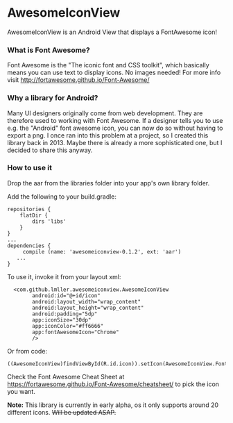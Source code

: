 # AwesomeIconView
AwesomeIconView is an Android View that displays a FontAwesome icon!

### What is Font Awesome?
Font Awesome is the "The iconic font and CSS toolkit", which basically means you can use text to display icons. No images needed!
For more info visit http://fortawesome.github.io/Font-Awesome/

### Why a library for Android?
Many UI designers originally come from web development. They are therefore used to working with Font Awesome. 
If a designer tells you to use e.g. the "Android" font awesome icon, you can now do so without having to export a png.
I once ran into this problem at a project, so I created this library back in 2013. Maybe there is already a more sophisticated one, but I decided to share this anyway.

### How to use it
Drop the aar from the libraries folder into your app's own library folder.

Add the following to your build.gradle:
```
repositories {
    flatDir {
        dirs 'libs'
    }
}
...
dependencies {
     compile (name: 'awesomeiconview-0.1.2', ext: 'aar')
   ...
}
```

To use it, invoke it from your layout xml:
```
  <com.github.lmller.awesomeiconview.AwesomeIconView
        android:id="@+id/icon"
        android:layout_width="wrap_content"
        android:layout_height="wrap_content"
        android:padding="5dp"
        app:iconSize="30dp"
        app:iconColor="#ff6666"
        app:fontAwesomeIcon="Chrome"
        />
```

Or from code:
```
((AwesomeIconView)findViewById(R.id.icon)).setIcon(AwesomeIconView.FontAwesomeIcon.ANDROID);
```

Check the Font Awesome Cheat Sheet at https://fortawesome.github.io/Font-Awesome/cheatsheet/ to pick the icon you want.

**Note:** This library is currently in early alpha, os it only supports around 20 different icons. ~~Will be updated ASAP.~~


